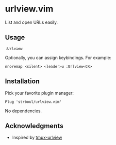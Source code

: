 # urlview.vim

List and open URLs easily.

<GIF>

## Usage

```vim
:Urlview
```

Optionally, you can assign keybindings. For example:

```vim
nnoremap <silent> <leader>u :Urlview<CR>
```

## Installation

Pick your favorite plugin manager:

```vim
Plug 'strboul/urlview.vim'
```

No dependencies.

## Acknowledgments

+ Inspired by [tmux-urlview](https://github.com/tmux-plugins/tmux-urlview)
